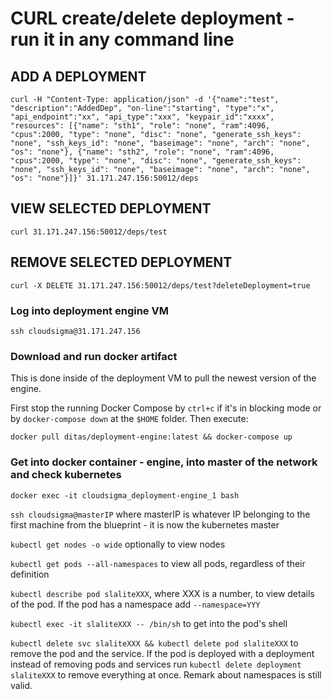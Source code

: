 # CURL create/delete deployment - run it in any command line

## ADD A DEPLOYMENT

`curl -H "Content-Type: application/json" -d '{"name":"test", "description":"AddedDep", "on-line":"starting", "type":"x", "api_endpoint":"xx", "api_type":"xxx", "keypair_id":"xxxx", "resources": [{"name": "sth1", "role": "none", "ram":4096, "cpus":2000, "type": "none", "disc": "none", "generate_ssh_keys": "none", "ssh_keys_id": "none", "baseimage": "none", "arch": "none", "os": "none"}, {"name": "sth2", "role": "none", "ram":4096, "cpus":2000, "type": "none", "disc": "none", "generate_ssh_keys": "none", "ssh_keys_id": "none", "baseimage": "none", "arch": "none", "os": "none"}]}' 31.171.247.156:50012/deps`

## VIEW SELECTED DEPLOYMENT

`curl 31.171.247.156:50012/deps/test`

## REMOVE SELECTED DEPLOYMENT

`curl -X DELETE 31.171.247.156:50012/deps/test?deleteDeployment=true`

### Log into deployment engine VM

`ssh cloudsigma@31.171.247.156`

### Download and run docker artifact

This is done inside of the deployment VM to pull the newest version of the engine. 

First stop the running Docker Compose by `ctrl+c` if it's in blocking mode or by `docker-compose down` at the `$HOME` folder. Then execute:

`docker pull ditas/deployment-engine:latest && docker-compose up`

### Get into docker container - engine, into master of the network and check kubernetes

`docker exec -it cloudsigma_deployment-engine_1 bash`

`ssh cloudsigma@masterIP` where masterIP is whatever IP belonging to the first machine from the blueprint - it is now the kubernetes master

`kubectl get nodes -o wide` optionally to view nodes

`kubectl get pods --all-namespaces` to view all pods, regardless of their definition

`kubectl describe pod slaliteXXX`, where XXX is a number, to view details of the pod. If the pod has a namespace add `--namespace=YYY`

`kubectl exec -it slaliteXXX -- /bin/sh` to get into the pod's shell

`kubectl delete svc slaliteXXX && kubectl delete pod slaliteXXX` to remove the pod and the service. If the pod is deployed with a deployment instead of removing pods and services run `kubectl delete deployment slaliteXXX` to remove everything at once. Remark about namespaces is still valid.



